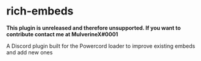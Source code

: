 # rich-embeds

**This plugin is unreleased and therefore unsupported. If you want to contribute contact me at MulverineX#0001**

A Discord plugin built for the Powercord loader to improve existing embeds and add new ones
